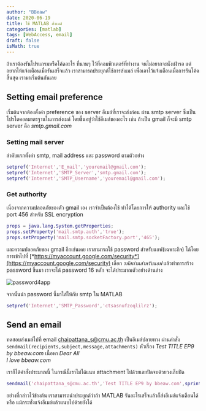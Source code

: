 ```yaml
---
author: "BBeaw"
date: 2020-06-19
title: ใช้ MATLAB ส่งเมล์
categories: [matlab]
tags: [WebAccess, email]
draft: false
isMath: true
---
```


ถ้าเราต้องรันโปรแกรมหรือโค้ดอะไร ที่นานๆ ไว้ที่คอมพิวเตอร์ที่ทำงาน จนไม่อยากจะนั่งเฝ้ารอ แต่อยากให้แจ้งเตือนเมื่อรันเสร็จแล้ว เราสามารถประยุกต์ใช้การส่งเมล์ เพื่อเอาไว้แจ้งเตือนเมื่อการรันโค้ดสิ้นสุด เรามาเริ่มต้นกันเลย

## Setting email preference
เริ่มต้นจากต้องตั้งค่า preference ของ server อีเมล์ที่เราจะส่งก่อน ผ่าน smtp server ซึ่งเป็นโปรโตคอลมาตรฐานในการส่งเมล์ โดยขึ้นอยู่ว่าใช้อีเมล์ของอะไร เช่น ถ้าเป็น gmail ก็จะมี smtp server คือ *smtp.gmail.com*  

### Setting mail server
ลำดับแรกตั้งค่า smtp, mail address และ password ตามตัวอย่าง
```MATLAB
setpref('Internet','E_mail','youremail@gmail.com');
setpref('Internet','SMTP_Server','smtp.gmail.com');
setpref('Internet','SMTP_Username','youremail@gmail.com');
```
### Get authority
เนื่องจากความปลอดภัยของตัว gmail เอง เราจำเป็นต้องใช้ ทำได้โดยการให้ authority และใช้ port 456 สำหรับ SSL encryption
```MATLAB
props = java.lang.System.getProperties;
props.setProperty('mail.smtp.auth','true');
props.setProperty('mail.smtp.socketFactory.port','465');
```
และความปลอดภัยของ gmail อีกเช่นเคย เราสามารถใช้ password สำหรับแอฟ(เฉพาะกิจ) ได้โดยการเข้าไปที่ [*https://myaccount.google.com/security*](https://myaccount.google.com/security) เลือก *รหัสผ่านสำหรับแอฟ* แล้วทำการสร้าง password ขึ้นมา เราจะได้ password 16 หลัก จะได้ประมาณตัวอย่างด้านล่าง

![password4app](/mfiles/EP9_password4app.jpg)

จากนั้นนำ password นี้มาใส่ให้กับ smtp ใน MATLAB

```MATLAB
setpref('Internet','SMTP_Password','ctsasnufzoqlilrz');
```

## Send an email
ทดสอบส่งเมล์ไปที่ email chaipattana_s@cmu.ac.th เป็นอีเมล์ปลายทาง ผ่านคำสั่ง `sendmail(recipients,subject,message,attachments)`
หัวเรื่อง *Test TITLE EP9 by bbeaw.com*
เนื้อหา *Dear All*  
*I love bbeaw.com*

เราก็ได้คำสั่งประมาณนี้ ในกรณีนี้เราไม่ได้แนบ attachment ไปด้วยเลยปิดจบด้วยวงเล็บปิด

```MATLAB
sendmail('chaipattana_s@cmu.ac.th','Test TITLE EP9 by bbeaw.com',sprintf('Dear All \nI love bbeaw.com'));
```   

อย่างที่กล่าวไว้ข้างต้น เราสามารถนำประยุกต์ว่าถ้า MATLAB รันอะไรเสร็จแล้วก็ส่งอีเมล์แจ้งเตือนได้ หรือ แม้กระทั่งแจ้งอีเมล์แล้วแนบไปด้วยยังได้
